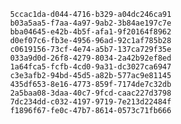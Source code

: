 
                5ccac1da-d044-4716-b329-a04dc246ca91
                b03a5aa5-f7aa-4a97-9ab2-3b84ae197c7e
                bba04645-e42b-4b5f-afa1-9f20164f8962
                d0ef07c6-fb3e-4956-96ad-92c1af785b28
                c0619156-73cf-4e74-a5b7-137ca729f35e
                033a9d0d-26f8-4279-8034-2a42b92ef8ed
                1a64fca5-fcfb-4cd0-9a31-dc3027ca6947
                c3e3afb2-94bd-45d5-a82b-577ac9e81145
                435df653-8e16-4773-859f-7174de7c32db
                2a5baa08-3daa-40c7-9fcd-caac227d3798
                7dc234dd-c032-4197-9719-7e213d22484f
                f1896f67-fe0c-47b7-8614-0573c71fb666
                